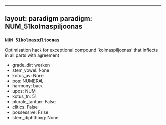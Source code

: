 
---
layout: paradigm
paradigm: NUM_51kolmaspiljoonas
---
### ` NUM_51kolmaspiljoonas `

Optimisation hack for exceptional compound ’kolmaspiljoonas’ that inflects in all parts with agreement
* grade_dir: weaken
* stem_vowel: None
* kotus_av: None
* pos: NUMERAL
* harmony: back
* upos: NUM
* kotus_tn: 51
* plurale_tantum: False
* clitics: False
* possessive: False
* stem_diphthong: None
